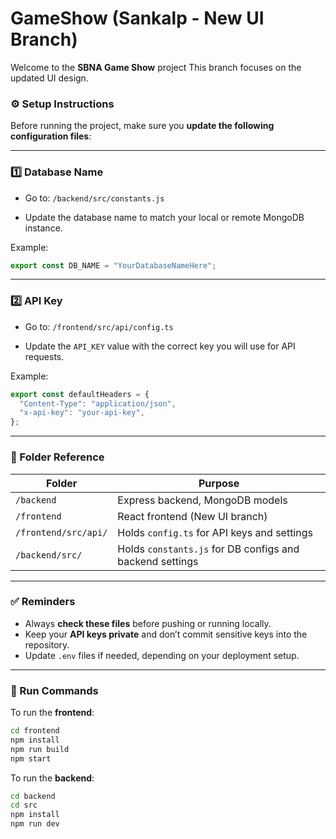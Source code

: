 # GameShow (Sankalp - New UI Branch)

Welcome to the **SBNA Game Show** project
This branch focuses on the updated UI design.

### ⚙️ Setup Instructions

Before running the project, make sure you **update the following configuration files**:

---

### 1️⃣ Database Name

- Go to:
  `/backend/src/constants.js`

- Update the database name to match your local or remote MongoDB instance.

Example:

```js
export const DB_NAME = "YourDatabaseNameHere";
```

---

### 2️⃣ API Key

- Go to:
  `/frontend/src/api/config.ts`

- Update the `API_KEY` value with the correct key you will use for API requests.

Example:

```ts
export const defaultHeaders = {
  "Content-Type": "application/json",
  "x-api-key": "your-api-key",
};
```

---

### 📁 Folder Reference

| Folder               | Purpose                                                  |
| -------------------- | -------------------------------------------------------- |
| `/backend`           | Express backend, MongoDB models                          |
| `/frontend`          | React frontend (New UI branch)                           |
| `/frontend/src/api/` | Holds `config.ts` for API keys and settings              |
| `/backend/src/`      | Holds `constants.js` for DB configs and backend settings |

---

### ✅ Reminders

- Always **check these files** before pushing or running locally.
- Keep your **API keys private** and don’t commit sensitive keys into the repository.
- Update `.env` files if needed, depending on your deployment setup.

---

### 🚀 Run Commands

To run the **frontend**:

```bash
cd frontend
npm install
npm run build
npm start
```

To run the **backend**:

```bash
cd backend
cd src
npm install
npm run dev
```
